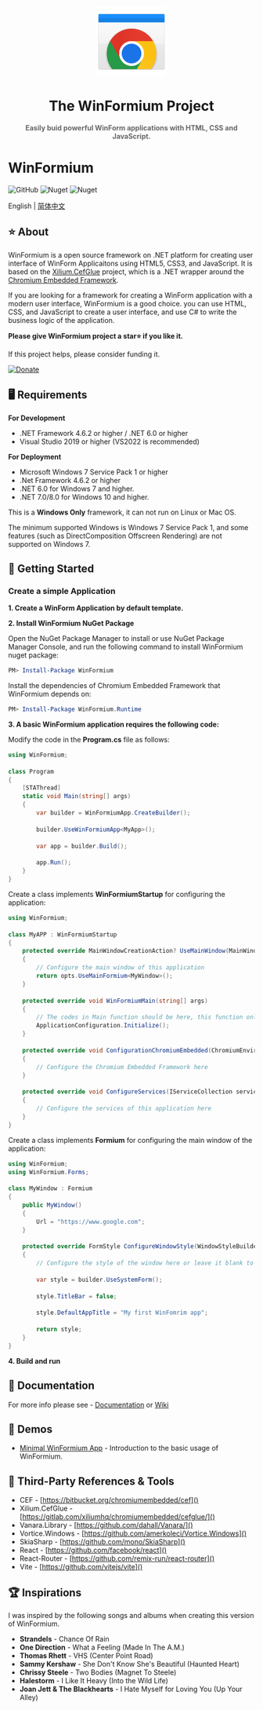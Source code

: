 <p style="text-align:center;">
    <img src="./artworks/WinFormiumLogo.png" width="144" />
</p>
<h1 style="text-align:center;">The WinFormium Project</h1>
<p style="text-align:center; color: #666; font-weight:700;">Easily buid powerful WinForm applications with HTML, CSS and JavaScript.</p>


# WinFormium

![GitHub](https://img.shields.io/github/license/XuanchenLin/WinFormium)
![Nuget](https://img.shields.io/nuget/v/WinFormium)
![Nuget](https://img.shields.io/nuget/dt/WinFormium)


English | [简体中文](README.zh-Hans.md)

## ⭐ About

WinFormium is a open source framework on .NET platform for creating user interface of WinForm Applicaitons using HTML5, CSS3, and JavaScript. It is based on the [Xilium.CefGlue](https://bitbucket.org/xilium/xilium.cefglue/wiki/Home) project, which is a .NET wrapper around the [Chromium Embedded Framework](https://bitbucket.org/chromiumembedded/cef).

If you are looking for a framework for creating a WinForm application with a modern user interface, WinFormium is a good choice. you can use HTML, CSS, and JavaScript to create a user interface, and use C# to write the business logic of the application.

**Please give WinFormium project a star⭐ if you like it.**

If this project helps, please consider funding it. 

[![Donate](https://img.shields.io/badge/Donate-PayPal-green.svg)](https://paypal.me/mrjson?country.x=C2&locale.x=zh_XC)

## 🖥️ Requirements


**For Development**

* .NET Framework 4.6.2 or higher / .NET 6.0 or higher
* Visual Studio 2019 or higher (VS2022 is recommended)

**For Deployment**

* Microsoft Windows 7 Service Pack 1 or higher
* .Net Framework 4.6.2 or higher 
* .NET 6.0 for Windows 7 and higher.
* .NET 7.0/8.0 for Windows 10 and higher.

This is a **Windows Only** framework, it can not run on Linux or Mac OS. 

The minimum supported Windows is Windows 7 Service Pack 1, and some features (such as DirectComposition Offscreen Rendering) are not supported on Windows 7.

## 🧰 Getting Started

### Create a simple Application

**1. Create a WinForm Application by default template.**

**2. Install WinFormium NuGet Package**

Open the NuGet Package Manager to install or use NuGet Package Manager Console, and run the following command to install WinFormium nuget package:

```powershell
PM> Install-Package WinFormium
```

Install the dependencies of Chromium Embedded Framework that WinFormium depends on:

```powershell
PM> Install-Package WinFormium.Runtime
```

**3. A basic WinFormium application requires the following code:**

Modify the code in the **Program.cs** file as follows:

```csharp
using WinFormium;

class Program
{
    [STAThread]
    static void Main(string[] args)
    {
        var builder = WinFormiumApp.CreateBuilder();

        builder.UseWinFormiumApp<MyApp>();

        var app = builder.Build();

        app.Run();
    }
}
```

Create a class implements **WinFormiumStartup** for configuring the application:

```csharp
using WinFormium;

class MyAPP : WinFormiumStartup
{
    protected override MainWindowCreationAction? UseMainWindow(MainWindowOptions opts)
    {
        // Configure the main window of this application
        return opts.UseMainFormium<MyWindow>();
    }

    protected override void WinFormiumMain(string[] args)
    {
        // The codes in Main function should be here, this function only runs in Main process. So it can prevent the codes in Main process running in sub-processes.
        ApplicationConfiguration.Initialize();
    }

    protected override void ConfigurationChromiumEmbedded(ChromiumEnvironmentBuiler cef)
    {
        // Configure the Chromium Embedded Framework here
    }

    protected override void ConfigureServices(IServiceCollection services)
    {
        // Configure the services of this application here
    }
}
```

Create a class implements **Formium** for configuring the main window of the application:

```csharp
using WinFormium;
using WinFormium.Forms;

class MyWindow : Formium
{
    public MyWindow()
    {
        Url = "https://www.google.com";
    }

    protected override FormStyle ConfigureWindowStyle(WindowStyleBuilder builder)
    {
        // Configure the style of the window here or leave it blank to use the default style

        var style = builder.UseSystemForm();

        style.TitleBar = false;

        style.DefaultAppTitle = "My first WinFomrim app";

        return style;
    }
}
```

**4. Build and run**

## 📖 Documentation

For more info please see - [Documentation](docs/en/Documentation.md) or [Wiki](https://github.com/XuanchenLin/WinFormium/wiki)

## 🤖 Demos

* [Minimal WinFormium App](./examples/MinimalWinFormiumApp) - Introduction to the basic usage of WinFormium.

## 🔗 Third-Party References & Tools

* CEF - [https://bitbucket.org/chromiumembedded/cef]()
* Xilium.CefGlue - [https://gitlab.com/xiliumhq/chromiumembedded/cefglue/]()
* Vanara.Library - [https://github.com/dahall/Vanara/]()
* Vortice.Windows - [https://github.com/amerkoleci/Vortice.Windows]()
* SkiaSharp - [https://github.com/mono/SkiaSharp]()
* React - [https://github.com/facebook/react]()
* React-Router - [https://github.com/remix-run/react-router]()
* Vite - [https://github.com/vitejs/vite]()


## 🏆 Inspirations

I was inspired by the following songs and albums when creating this version of WinFormium.

- **Strandels** - Chance Of Rain
- **One Direction** - What a Feeling (Made In The A.M.)
- **Thomas Rhett** - VHS (Center Point Road)
- **Sammy Kershaw** - She Don't Know She's Beautiful (Haunted Heart)
- **Chrissy Steele** - Two Bodies (Magnet To Steele)
- **Halestorm** - I Like It Heavy (Into the Wild Life)
- **Joan Jett & The Blackhearts** - I Hate Myself for Loving You (Up Your Alley)
